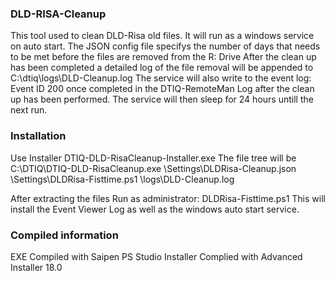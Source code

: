 ### DLD-RISA-Cleanup

This tool used to clean DLD-Risa old files.
It will run as a windows service on auto start.
The JSON config file specifys the number of days that needs to be met before the files are removed from the R: Drive
After the clean up has been completed a detailed log of the file removal will be appended to C:\dtiq\logs\DLD-Cleanup.log
The service will also write to the event log:
Event ID 200 once completed in the DTIQ-RemoteMan Log after the clean up has been performed.
The service will then sleep for 24 hours untill the next run.


### Installation
Use Installer DTIQ-DLD-RisaCleanup-Installer.exe
The file tree will be
C:\DTIQ\DTIQ-DLD-RisaCleanup.exe
        \Settings\DLDRisa-Cleanup.json
        \Settings\DLDRisa-Fisttime.ps1
        \logs\DLD-Cleanup.log
        
After extracting the files 
Run as administrator: DLDRisa-Fisttime.ps1
This will install the Event Viewer Log as well as the windows auto start service.


### Compiled information
EXE Compiled with Saipen PS Studio
Installer Complied with Advanced Installer 18.0 
